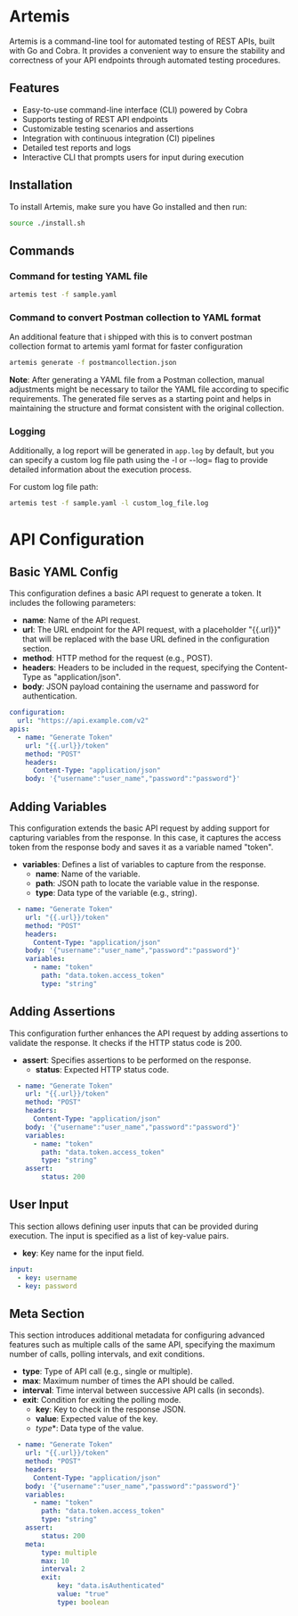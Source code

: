 # Artemis

Artemis is a command-line tool for automated testing of REST APIs, built with Go and Cobra. It provides a convenient way to ensure the stability and correctness of your API endpoints through automated testing procedures.

## Features

- Easy-to-use command-line interface (CLI) powered by Cobra
- Supports testing of REST API endpoints
- Customizable testing scenarios and assertions
- Integration with continuous integration (CI) pipelines
- Detailed test reports and logs
- Interactive CLI that prompts users for input during execution

## Installation

To install Artemis, make sure you have Go installed and then run:

```bash
source ./install.sh
```

## Commands

### Command for testing YAML file

```sh
artemis test -f sample.yaml
```

### Command to convert Postman collection to YAML format

An additional feature that i shipped with this is to convert postman collection format to artemis yaml format for faster configuration

```sh
artemis generate -f postmancollection.json
```
**Note**: After generating a YAML file from a Postman collection, manual adjustments might be necessary to tailor the YAML file according to specific requirements. The generated file serves as a starting point and helps in maintaining the structure and format consistent with the original collection.

### Logging

Additionally, a log report will be generated in `app.log` by default, but you can specify a custom log file path using the -l or --log= flag to provide detailed information about the execution process.



For custom log file path:

```sh
artemis test -f sample.yaml -l custom_log_file.log
```
# API Configuration

## Basic YAML Config

This configuration defines a basic API request to generate a token. It includes the following parameters:

- **name**: Name of the API request.
- **url**: The URL endpoint for the API request, with a placeholder "{{.url}}" that will be replaced with the base URL defined in the configuration section.
- **method**: HTTP method for the request (e.g., POST).
- **headers**: Headers to be included in the request, specifying the Content-Type as "application/json".
- **body**: JSON payload containing the username and password for authentication.

```yaml
configuration:
  url: "https://api.example.com/v2"
apis:
  - name: "Generate Token"
    url: "{{.url}}/token"
    method: "POST"
    headers:
      Content-Type: "application/json"
    body: '{"username":"user_name","password":"password"}'
```

## Adding Variables

This configuration extends the basic API request by adding support for capturing variables from the response. In this case, it captures the access token from the response body and saves it as a variable named "token".

- **variables**: Defines a list of variables to capture from the response.
    - **name**: Name of the variable.
    - **path**: JSON path to locate the variable value in the response.
    - **type**: Data type of the variable (e.g., string).

```yaml
  - name: "Generate Token"
    url: "{{.url}}/token"
    method: "POST"
    headers:
      Content-Type: "application/json"
    body: '{"username":"user_name","password":"password"}'
    variables:
      - name: "token"
        path: "data.token.access_token"
        type: "string"

```

## Adding Assertions

This configuration further enhances the API request by adding assertions to validate the response. It checks if the HTTP status code is 200.

- **assert**: Specifies assertions to be performed on the response.
  - **status**: Expected HTTP status code.

```yaml
  - name: "Generate Token"
    url: "{{.url}}/token"
    method: "POST"
    headers:
      Content-Type: "application/json"
    body: '{"username":"user_name","password":"password"}'
    variables:
      - name: "token"
        path: "data.token.access_token"
        type: "string"
    assert:
        status: 200
```

## User Input

This section allows defining user inputs that can be provided during execution. The input is specified as a list of key-value pairs.

- **key**: Key name for the input field.

```yaml
input:
  - key: username
  - key: password
```

## Meta Section

This section introduces additional metadata for configuring advanced features such as multiple calls of the same API, specifying the maximum number of calls, polling intervals, and exit conditions.

- **type**: Type of API call (e.g., single or multiple).
- **max**: Maximum number of times the API should be called.
- **interval**: Time interval between successive API calls (in seconds).
- **exit**: Condition for exiting the polling mode.
    - **key**: Key to check in the response JSON.
    - **value**: Expected value of the key.
    - *type**: Data type of the value.

```yaml
  - name: "Generate Token"
    url: "{{.url}}/token"
    method: "POST"
    headers:
      Content-Type: "application/json"
    body: '{"username":"user_name","password":"password"}'
    variables:
      - name: "token"
        path: "data.token.access_token"
        type: "string"
    assert:
        status: 200
    meta:
        type: multiple
        max: 10
        interval: 2
        exit: 
            key: "data.isAuthenticated"
            value: "true"
            type: boolean
```